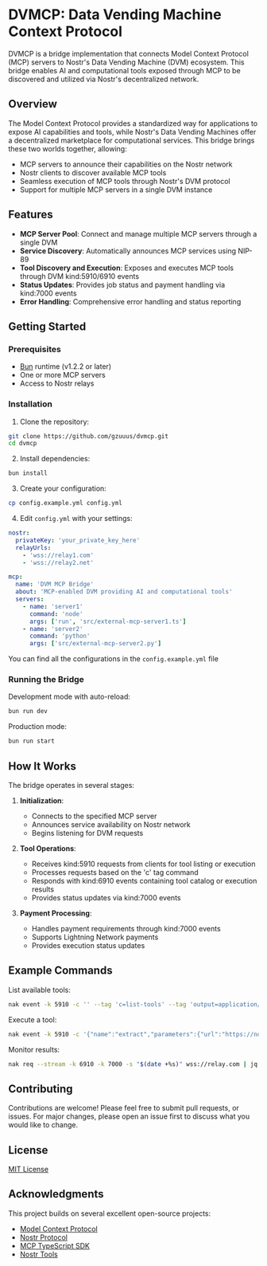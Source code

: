 # DVMCP: Data Vending Machine Context Protocol

DVMCP is a bridge implementation that connects Model Context Protocol (MCP) servers to Nostr's Data Vending Machine (DVM) ecosystem. This bridge enables AI and computational tools exposed through MCP to be discovered and utilized via Nostr's decentralized network.

## Overview

The Model Context Protocol provides a standardized way for applications to expose AI capabilities and tools, while Nostr's Data Vending Machines offer a decentralized marketplace for computational services. This bridge brings these two worlds together, allowing:

- MCP servers to announce their capabilities on the Nostr network
- Nostr clients to discover available MCP tools
- Seamless execution of MCP tools through Nostr's DVM protocol
- Support for multiple MCP servers in a single DVM instance

## Features

- **MCP Server Pool**: Connect and manage multiple MCP servers through a single DVM
- **Service Discovery**: Automatically announces MCP services using NIP-89
- **Tool Discovery and Execution**: Exposes and executes MCP tools through DVM kind:5910/6910 events
- **Status Updates**: Provides job status and payment handling via kind:7000 events
- **Error Handling**: Comprehensive error handling and status reporting

## Getting Started

### Prerequisites

- [Bun](https://bun.sh) runtime (v1.2.2 or later)
- One or more MCP servers
- Access to Nostr relays

### Installation

1. Clone the repository:

```bash
git clone https://github.com/gzuuus/dvmcp.git
cd dvmcp
```

2. Install dependencies:

```bash
bun install
```

3. Create your configuration:

```bash
cp config.example.yml config.yml
```

4. Edit `config.yml` with your settings:

```yaml
nostr:
  privateKey: 'your_private_key_here'
  relayUrls:
    - 'wss://relay1.com'
    - 'wss://relay2.net'

mcp:
  name: 'DVM MCP Bridge'
  about: 'MCP-enabled DVM providing AI and computational tools'
  servers:
    - name: 'server1'
      command: 'node'
      args: ['run', 'src/external-mcp-server1.ts']
    - name: 'server2'
      command: 'python'
      args: ['src/external-mcp-server2.py']
```

You can find all the configurations in the `config.example.yml` file

### Running the Bridge

Development mode with auto-reload:

```bash
bun run dev
```

Production mode:

```bash
bun run start
```

## How It Works

The bridge operates in several stages:

1. **Initialization**:

   - Connects to the specified MCP server
   - Announces service availability on Nostr network
   - Begins listening for DVM requests

2. **Tool Operations**:

   - Receives kind:5910 requests from clients for tool listing or execution
   - Processes requests based on the 'c' tag command
   - Responds with kind:6910 events containing tool catalog or execution results
   - Provides status updates via kind:7000 events

3. **Payment Processing**:
   - Handles payment requirements through kind:7000 events
   - Supports Lightning Network payments
   - Provides execution status updates

## Example Commands

List available tools:

```bash
nak event -k 5910 -c '' --tag 'c=list-tools' --tag 'output=application/json' wss://relay.com
```

Execute a tool:

```bash
nak event -k 5910 -c '{"name":"extract","parameters":{"url":"https://nostr.how"}}' --tag 'c=execute-tool' wss://relay.com
```

Monitor results:

```bash
nak req --stream -k 6910 -k 7000 -s "$(date +%s)" wss://relay.com | jq --stream "fromstream(0|truncate_stream(inputs))"
```

## Contributing

Contributions are welcome! Please feel free to submit pull requests, or issues. For major changes, please open an issue first to discuss what you would like to change.

## License

[MIT License](LICENSE)

## Acknowledgments

This project builds on several excellent open-source projects:

- [Model Context Protocol](https://modelcontextprotocol.io)
- [Nostr Protocol](https://github.com/nostr-protocol/nips)
- [MCP TypeScript SDK](https://github.com/modelcontextprotocol/typescript-sdk)
- [Nostr Tools](https://github.com/nbd-wtf/nostr-tools)
